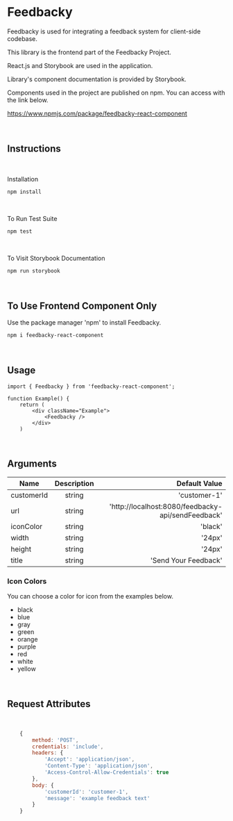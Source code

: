 # Feedbacky

Feedbacky is used for integrating a feedback system for client-side codebase.

This library is the frontend part of the Feedbacky Project.

React.js and Storybook are used in the application.

Library's component documentation is provided by Storybook.

Components used in the project are published on npm. You can access with the link below.

https://www.npmjs.com/package/feedbacky-react-component

<br/>

## Instructions

<br/>

Installation

```bash
npm install
```

<br/>

To Run Test Suite

```bash
npm test
```

<br/>

To Visit Storybook Documentation

```bash
npm run storybook
```

<br/>

## To Use Frontend Component Only

Use the package manager 'npm' to install Feedbacky.

```bash
npm i feedbacky-react-component
```

<br/>

## Usage

```JSX
import { Feedbacky } from 'feedbacky-react-component';

function Example() {
    return (
        <div className="Example">
            <Feedbacky />
        </div>
    )
```

<br/>

## Arguments

| Name       | Description |                                      Default Value |
| ---------- | :---------: | -------------------------------------------------: |
| customerId |   string    |                                       'customer-1' |
| url        |   string    | 'http://localhost:8080/feedbacky-api/sendFeedback' |
| iconColor  |   string    |                                            'black' |
| width      |   string    |                                             '24px' |
| height     |   string    |                                             '24px' |
| title      |   string    |                               'Send Your Feedback' |

### Icon Colors

You can choose a color for icon from the examples below.

- black
- blue
- gray
- green
- orange
- purple
- red
- white
- yellow

<br/>

## Request Attributes

<br/>

```javascript
    {
        method: 'POST',
        credentials: 'include',
        headers: {
            'Accept': 'application/json',
            'Content-Type': 'application/json',
            'Access-Control-Allow-Credentials': true
        },
        body: {
            'customerId': 'customer-1',
            'message': 'example feedback text'
        }
    }
```
